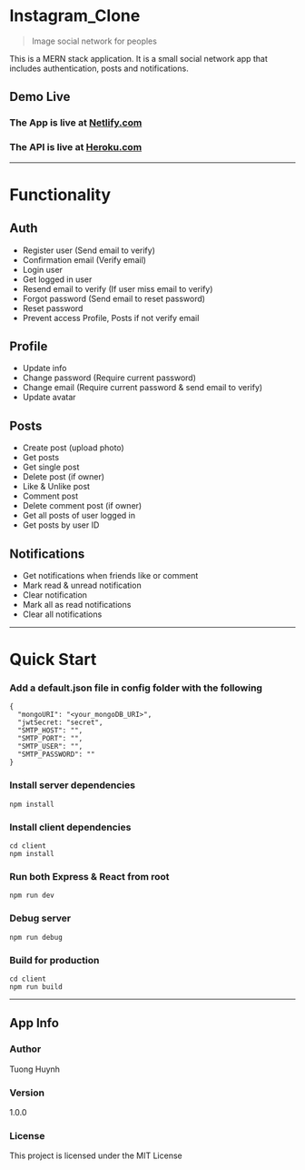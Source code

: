 # Instagram_Clone

> Image social network for peoples

This is a MERN stack application. It is a small social network app that includes authentication, posts and notifications.

## Demo Live

### The App is live at [Netlify.com](https://tuong-instagram.netlify.app)

### The API is live at [Heroku.com](https://be-instagram.herokuapp.com)

---

# Functionality

## Auth

- Register user (Send email to verify)
- Confirmation email (Verify email)
- Login user
- Get logged in user
- Resend email to verify (If user miss email to verify)
- Forgot password (Send email to reset password)
- Reset password
- Prevent access Profile, Posts if not verify email

## Profile

- Update info
- Change password (Require current password)
- Change email (Require current password & send email to verify)
- Update avatar

## Posts

- Create post (upload photo)
- Get posts
- Get single post
- Delete post (if owner)
- Like & Unlike post
- Comment post
- Delete comment post (if owner)
- Get all posts of user logged in
- Get posts by user ID

## Notifications

- Get notifications when friends like or comment
- Mark read & unread notification
- Clear notification
- Mark all as read notifications
- Clear all notifications

---

# Quick Start

### Add a default.json file in config folder with the following

```
{
  "mongoURI": "<your_mongoDB_URI>",
  "jwtSecret: "secret",
  "SMTP_HOST": "",
  "SMTP_PORT": "",
  "SMTP_USER": "",
  "SMTP_PASSWORD": ""
}
```

### Install server dependencies

```
npm install
```

### Install client dependencies

```
cd client
npm install
```

### Run both Express & React from root

```
npm run dev
```

### Debug server

```
npm run debug
```

### Build for production

```
cd client
npm run build
```

---

## App Info

### Author

Tuong Huynh

### Version

1.0.0

### License

This project is licensed under the MIT License
